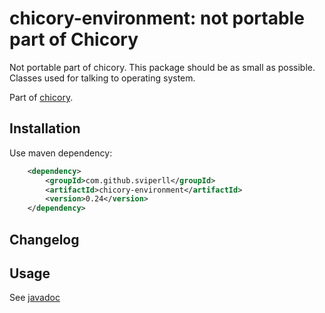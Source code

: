 chicory-environment: not portable part of Chicory
=====================================

Not portable part of chicory. This package should be as small as possible.
Classes used for talking to operating system.

Part of [chicory](https://github.com/sviperll/chicory).

Installation
------------

Use maven dependency:

```xml
    <dependency>
        <groupId>com.github.sviperll</groupId>
        <artifactId>chicory-environment</artifactId>
        <version>0.24</version>
    </dependency>
```


Changelog
---------

Usage
-----

See [javadoc](http://sviperll.github.io/chicory/chicory-environment/apidocs/index.html)
